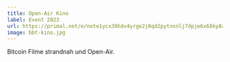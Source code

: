 ```yaml
---
title: Open-Air Kino
label: Event 2023
url: https://primal.net/e/note1ycx39hdv4yrge2j0qd2pytnnnlj7dpje6x68ky8auqn3vm2x9nmsngfxjs
image: bbt-kino.jpg
---
```


Bitcoin Filme strandnah und Open-Air.
